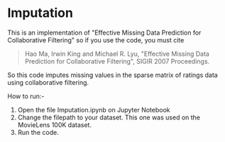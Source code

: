 # Imputation

This is an implementation of "Effective Missing Data Prediction for Collaborative Filtering" so if you use the code, you must cite

> Hao Ma, Irwin King and Michael R. Lyu, "Effective Missing Data Prediction for Collaborative Filtering", SIGIR 2007 Proceedings.

So this code imputes missing values in the sparse matrix of ratings data using collaborative filtering.

How to run:-

1. Open the file Imputation.ipynb on Jupyter Notebook 
2. Change the filepath to your dataset. This one was used on the MovieLens 100K dataset.
3. Run the code.
